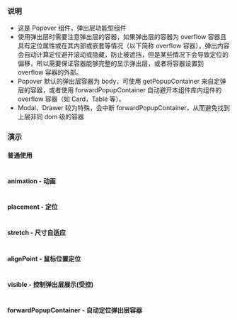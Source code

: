 ### 说明

-   这是 Popover 组件，弹出层功能型组件
-   使用弹出层时需要注意弹出层的容器，如果弹出层的容器为 overflow 容器且具有定位属性或在其内部或嵌套等情况（以下简称 overflow 容器），弹出内容会自动计算定位避开滚动或隐藏，防止被遮挡，但是某些情况下会导致定位的偏移，所以需要保证容器能够完整的显示弹出层，或者将容器设置到 overflow 容器的外部。
-   Popover 默认的弹出层容器为 body，可使用 getPopupContainer 来自定弹层的容器，或者使用 forwardPopupContainer 自动避开本组件库内组件的 overflow 容器（如 Card，Table 等）。
-   Modal、Drawer 较为特殊，会中断 forwardPopupContainer，从而避免找到上层非同 dom 级的容器

### 演示

#### 普通使用

```js {"codepath": "base.jsx"}
```

#### animation - 动画

```js {"codepath": "animation.jsx"}
```

#### placement - 定位

```js {"codepath": "placement.jsx"}
```

#### stretch - 尺寸自适应

```js {"codepath": "stretch.jsx"}
```

#### alignPoint - 鼠标位置定位

```js {"codepath": "point.jsx"}
```

#### visible - 控制弹出层展示(受控)

```js {"codepath": "control.jsx"}
```

#### forwardPopupContainer - 自动定位弹出层容器

```js {"codepath": "forwardPopupContainer.jsx"}
```
